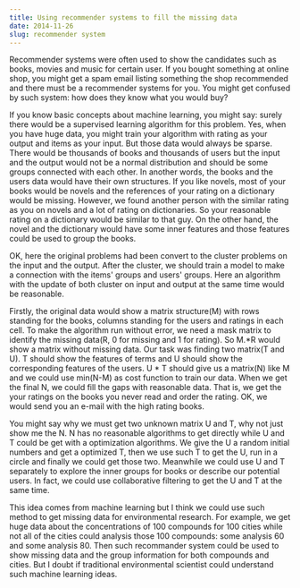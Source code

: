 ```yaml
---
title: Using recommender systems to fill the missing data
date: 2014-11-26
slug: recommender system
---
```


Recommender systems were often used to show the candidates such as books, movies and music for certain user. If you bought something at online shop, you might get a spam email listing something the shop recommended and there must be a recommender systems for you. You might get confused by such system: how does they know what you would buy?

If you know basic concepts about machine learning, you might say: surely there would be a supervised learning algorithm for this problem. Yes, when you have huge data, you might train your algorithm with rating as your output and items as your input. But those data would always be sparse. There would be thousands of books and thousands of users but the input and the output would not be a normal distribution and should be some groups connected with each other. In another words, the books and the users data would have their own structures. If you like novels, most of your books would be novels and the references of your rating on a dictionary would be missing. However, we found another person with the similar rating as you on novels and a lot of rating on dictionaries. So your reasonable rating on a dictionary would be similar to that guy. On the other hand, the novel and the dictionary would have some inner features and those features could be used to group the books.

OK, here the original problems had been convert to the cluster problems on the input and the output. After the cluster, we should train a model to make a connection with the items' groups and users' groups. Here an algorithm with the update of both cluster on input and output at the same time would be reasonable.

Firstly, the original data would show a matrix structure(M) with rows standing for the books, columns standing for the users and ratings in each cell. To make the algorithm run without error, we need a mask matrix to identify the missing data(R, 0 for missing and 1 for rating). So M.*R would show a matrix without missing data. Our task was finding two matrix(T and U). T should show the features of terms and U should show the corresponding features of the users. U * T should give us a matrix(N) like M and we could use min(N-M) as cost function to train our data. When we get the final N, we could fill the gaps with reasonable data. That is, we get the your ratings on the books you never read and order the rating. OK, we would send you an e-mail with the high rating books.

You might say why we must get two unknown matrix U and T, why not just show me the N. N has no reasonable algorithms to get directly while U and T could be get with a optimization algorithms. We give the U a random initial numbers and get a optimized T, then we use such T to get the U, run in a circle and finally we could get those two. Meanwhile we could use U and T separately to explore the inner groups for books or describe our potential users. In fact, we could use collaborative filtering to get the U and T at the same time.

This idea comes from machine learning but I think we could use such method to get missing data for environmental research. For example, we get huge data about the concentrations of 100 compounds for 100 cities while not all of the cities could analysis those 100 compounds: some analysis 60 and some analysis 80. Then such recommander system could be used to show missing data and the group information for both compounds and cities. But I doubt if traditional environmental scientist could understand such machine learning ideas.